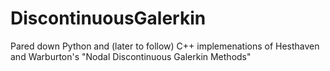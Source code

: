 # DiscontinuousGalerkin

Pared down Python and (later to follow) C++ implemenations 
of Hesthaven and Warburton's 
"Nodal Discontinuous Galerkin Methods"
